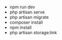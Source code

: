 - npm run dev
- php artisan serve
- php artisan migrate
- composer install
- npm install
- php artisan storage:link

